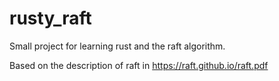 # rusty_raft

Small project for learning rust and the raft algorithm.

Based on the description of raft in https://raft.github.io/raft.pdf